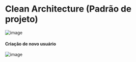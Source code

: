 # Clean Architecture (Padrão de projeto)

![image](https://user-images.githubusercontent.com/99044436/210291572-25cda50d-ec9e-4ba1-9748-155f4b935255.png)

<h4> Criação de novo usuário </h4>
 
  ![image](https://user-images.githubusercontent.com/99044436/210291637-4ffe7996-f7ed-491a-b390-9befeaddf898.png)
